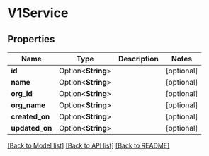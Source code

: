 # V1Service

## Properties

Name | Type | Description | Notes
------------ | ------------- | ------------- | -------------
**id** | Option<**String**> |  | [optional]
**name** | Option<**String**> |  | [optional]
**org_id** | Option<**String**> |  | [optional]
**org_name** | Option<**String**> |  | [optional]
**created_on** | Option<**String**> |  | [optional]
**updated_on** | Option<**String**> |  | [optional]

[[Back to Model list]](../README.md#documentation-for-models) [[Back to API list]](../README.md#documentation-for-api-endpoints) [[Back to README]](../README.md)


